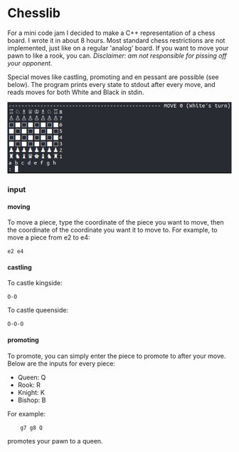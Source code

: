 # Chesslib
For a mini code jam I decided to make a C++ representation of a chess board. I wrote it in about 8 hours. Most standard chess restrictions are not implemented, just like on a regular 'analog' board.
If you want to move your pawn to like a rook, you can. _Disclaimer: am not responsible for pissing off your opponent._

Special moves like castling, promoting and en pessant are possible (see below).
The program prints every state to stdout after every move, and reads moves for both White and Black in stdin.

![example output](example.png "Example ChessLib output")

### input
#### moving
To move a piece, type the coordinate of the piece you want to move, then the coordinate of the coordinate you want it to move to.
For example, to move a piece from e2 to e4:
```
e2 e4
```

#### castling
To castle kingside:
```
O-O
```

To castle queenside:
```
O-O-O
```

#### promoting
To promote, you can simply enter the piece to promote to after your move.
Below are the inputs for every piece:
   * Queen:    Q
   * Rook:     R
   * Knight:   K
   * Bishop:   B

For example:
```
    g7 g8 Q
```
promotes your pawn to a queen.
